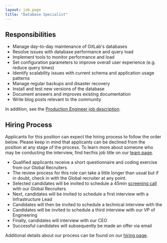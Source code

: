 ```yaml
---
layout: job_page
title: "Database Specialist"
---
```


## Responsibilities

* Manage day-to-day maintenance of GitLab's databases
* Resolve issues with database performance and query load
* Implement tools to monitor performance and load
* Set configuration parameters to improve overall user experience (e.g. reduce query times)
* Identify scalability issues with current schema and application usage patterns
* Manage regular backups and disaster recovery
* Install and test new versions of the database
* Document answers and improves existing documentation
* Write blog posts relevant to the community

In addition, see the [Production Engineer job description](/jobs/production-engineer).

## Hiring Process

Applicants for this position can expect the hiring process to follow the order below. Please keep in mind that applicants can be declined from the position at any stage of the process. To learn more about someone who may be conducting the interview, find her/his job title on our [team page](/team).

* Qualified applicants receive a short questionnaire and coding exercise from our Global Recruiters
* The review process for this role can take a little longer than usual but if in doubt, check in with the Global recruiter at any point.
* Selected candidates will be invited to schedule a 45min [screening call](/handbook/hiring/#screening-call) with our Global Recruiters
* Next, candidates will be invited to schedule a first interview with a Infrastructure Lead
* Candidates will then be invited to schedule a technical interview with the
* Candidates will be invited to schedule a third interview with our VP of Engineering
* Finally, candidates will interview with our CEO
* Successful candidates will subsequently be made an offer via email

Additional details about our process can be found on our [hiring page](/handbook/hiring).
